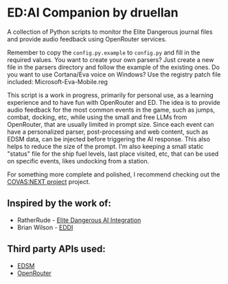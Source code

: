 # ED:AI Companion by druellan

A collection of Python scripts to monitor the Elite Dangerous journal files and provide audio feedback using OpenRouter services.

Remember to copy the `config.py.example` to `config.py` and fill in the required values.
You want to create your own parsers? Just create a new file in the parsers directory and follow the example of the existing ones.
Do you want to use Cortana/Eva voice on Windows? Use the registry patch file included: Microsoft-Eva-Mobile.reg

This script is a work in progress, primarily for personal use, as a learning experience and to have fun with OpenRouter and ED.
The idea is to provide audio feedback for the most common events in the game, such as jumps, combat, docking, etc, while using the small and free LLMs from OpenRouter, that are usually limited in prompt size.
Since each event can have a personalized parser, post-processing and web content, such as EDSM data, can be injected before triggering the AI response. This also helps to reduce the size of the prompt.
I'm also keeping a small static "status" file for the ship fuel levels, last place visited, etc, that can be used on specific events, likes undocking from a station.

For something more complete and polished, I recommend checking out the [COVAS:NEXT project](https://github.com/RatherRude/Elite-Dangerous-AI-Integration) project.

## Inspired by the work of:
- RatherRude - [Elite Dangerous AI Integration](https://github.com/RatherRude/Elite-Dangerous-AI-Integration)
- Brian Wilson - [EDDI](https://github.com/EDCD/EDDI)

## Third party APIs used:
- [EDSM](https://www.edsm.net/en/api-v1)
- [OpenRouter](https://openrouter.ai)